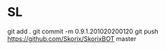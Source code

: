 # SL
git add .
git commit -m 0.9.1.201020200120
git push https://github.com/Skorix/SkorixBOT master
